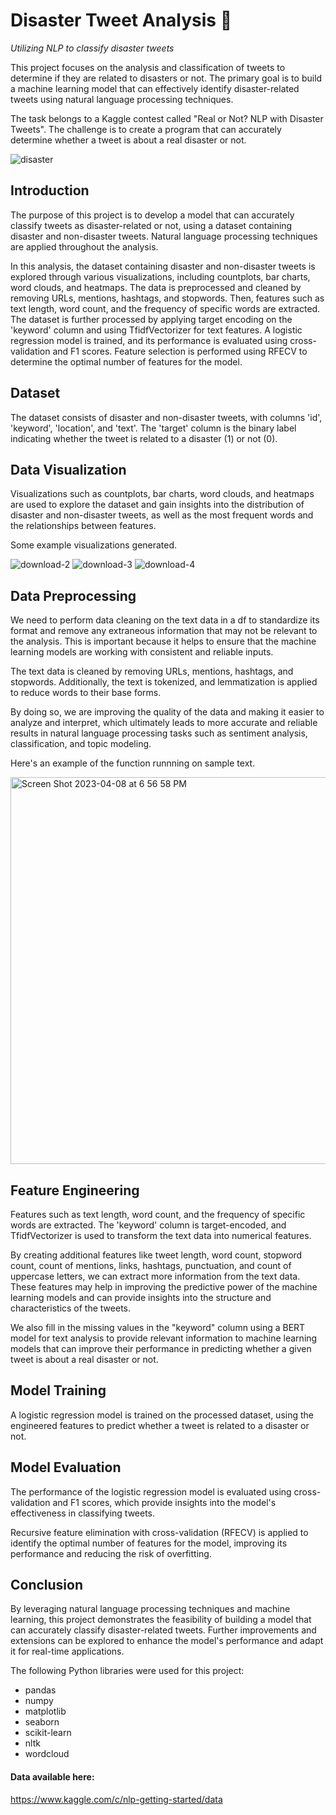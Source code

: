 # Disaster Tweet Analysis 🌋

*Utilizing NLP to classify disaster tweets*

This project focuses on the analysis and classification of tweets to determine if they are related to disasters or not. The primary goal is to build a machine learning model that can effectively identify disaster-related tweets using natural language processing techniques.

The task belongs to a Kaggle contest called "Real or Not? NLP with Disaster Tweets". The challenge is to create a program that can accurately determine whether a tweet is about a real disaster or not.

![disaster](https://user-images.githubusercontent.com/96222805/231004274-0dbdbbc6-ce7f-4135-97f7-3210133d03e1.jpeg)


## Introduction

The purpose of this project is to develop a model that can accurately classify tweets as disaster-related or not, using a dataset containing disaster and non-disaster tweets. Natural language processing techniques are applied throughout the analysis.

In this analysis, the dataset containing disaster and non-disaster tweets is explored through various visualizations, including countplots, bar charts, word clouds, and heatmaps. The data is preprocessed and cleaned by removing URLs, mentions, hashtags, and stopwords. Then, features such as text length, word count, and the frequency of specific words are extracted. The dataset is further processed by applying target encoding on the 'keyword' column and using TfidfVectorizer for text features. A logistic regression model is trained, and its performance is evaluated using cross-validation and F1 scores. Feature selection is performed using RFECV to determine the optimal number of features for the model.

## Dataset

The dataset consists of disaster and non-disaster tweets, with columns 'id', 'keyword', 'location', and 'text'. The 'target' column is the binary label indicating whether the tweet is related to a disaster (1) or not (0).

## Data Visualization

Visualizations such as countplots, bar charts, word clouds, and heatmaps are used to explore the dataset and gain insights into the distribution of disaster and non-disaster tweets, as well as the most frequent words and the relationships between features.

Some example visualizations generated.

![download-2](https://user-images.githubusercontent.com/96222805/230750383-ea065856-0a56-4433-ba5e-a0cacb5fbf28.png)
![download-3](https://user-images.githubusercontent.com/96222805/230750384-fba38faf-898b-4afe-9fe7-fe3b9865ed1c.png)
![download-4](https://user-images.githubusercontent.com/96222805/230750385-5b96969b-93fa-4771-9961-4893bb5fd28d.png)


## Data Preprocessing

We need to perform data cleaning on the text data in a df to standardize its format and remove any extraneous information that may not be relevant to the analysis. This is important because it helps to ensure that the machine learning models are working with consistent and reliable inputs.

The text data is cleaned by removing URLs, mentions, hashtags, and stopwords. Additionally, the text is tokenized, and lemmatization is applied to reduce words to their base forms.

By doing so, we are improving the quality of the data and making it easier to analyze and interpret, which ultimately leads to more accurate and reliable results in natural language processing tasks such as sentiment analysis, classification, and topic modeling.

Here's an example of the function runnning on sample text.

<img width="619" alt="Screen Shot 2023-04-08 at 6 56 58 PM" src="https://user-images.githubusercontent.com/96222805/230750313-7382cecc-e641-4a32-8fa5-7e61e77050a8.png">

## Feature Engineering

Features such as text length, word count, and the frequency of specific words are extracted. The 'keyword' column is target-encoded, and TfidfVectorizer is used to transform the text data into numerical features.

By creating additional features like tweet length, word count, stopword count, count of mentions, links, hashtags, punctuation, and count of uppercase letters, we can extract more information from the text data. These features may help in improving the predictive power of the machine learning models and can provide insights into the structure and characteristics of the tweets.

We also fill in the missing values in the "keyword" column using a BERT model for text analysis to provide relevant information to machine learning models that can improve their performance in predicting whether a given tweet is about a real disaster or not.

## Model Training

A logistic regression model is trained on the processed dataset, using the engineered features to predict whether a tweet is related to a disaster or not.

## Model Evaluation

The performance of the logistic regression model is evaluated using cross-validation and F1 scores, which provide insights into the model's effectiveness in classifying tweets.

Recursive feature elimination with cross-validation (RFECV) is applied to identify the optimal number of features for the model, improving its performance and reducing the risk of overfitting.

## Conclusion

By leveraging natural language processing techniques and machine learning, this project demonstrates the feasibility of building a model that can accurately classify disaster-related tweets. Further improvements and extensions can be explored to enhance the model's performance and adapt it for real-time applications.

The following Python libraries were used for this project:

- pandas
- numpy
- matplotlib
- seaborn
- scikit-learn
- nltk
- wordcloud

#### Data available here:

https://www.kaggle.com/c/nlp-getting-started/data


